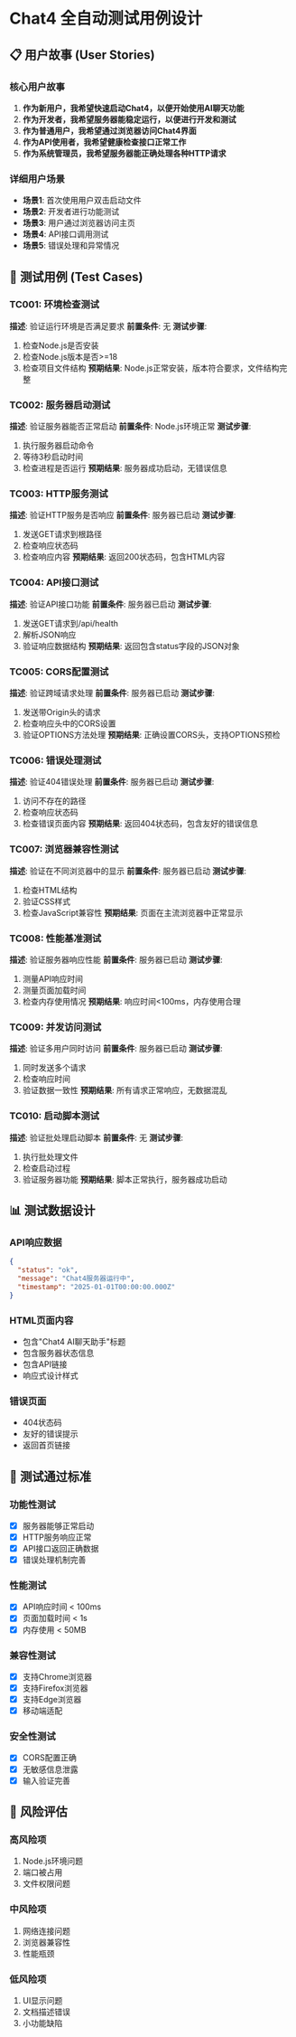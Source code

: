 # Chat4 全自动测试用例设计

## 📋 用户故事 (User Stories)

### 核心用户故事
1. **作为新用户，我希望快速启动Chat4，以便开始使用AI聊天功能**
2. **作为开发者，我希望服务器能稳定运行，以便进行开发和测试**
3. **作为普通用户，我希望通过浏览器访问Chat4界面**
4. **作为API使用者，我希望健康检查接口正常工作**
5. **作为系统管理员，我希望服务器能正确处理各种HTTP请求**

### 详细用户场景
- **场景1**: 首次使用用户双击启动文件
- **场景2**: 开发者进行功能测试
- **场景3**: 用户通过浏览器访问主页
- **场景4**: API接口调用测试
- **场景5**: 错误处理和异常情况

## 🧪 测试用例 (Test Cases)

### TC001: 环境检查测试
**描述**: 验证运行环境是否满足要求
**前置条件**: 无
**测试步骤**:
1. 检查Node.js是否安装
2. 检查Node.js版本是否>=18
3. 检查项目文件结构
**预期结果**: Node.js正常安装，版本符合要求，文件结构完整

### TC002: 服务器启动测试
**描述**: 验证服务器能否正常启动
**前置条件**: Node.js环境正常
**测试步骤**:
1. 执行服务器启动命令
2. 等待3秒启动时间
3. 检查进程是否运行
**预期结果**: 服务器成功启动，无错误信息

### TC003: HTTP服务测试
**描述**: 验证HTTP服务是否响应
**前置条件**: 服务器已启动
**测试步骤**:
1. 发送GET请求到根路径
2. 检查响应状态码
3. 检查响应内容
**预期结果**: 返回200状态码，包含HTML内容

### TC004: API接口测试
**描述**: 验证API接口功能
**前置条件**: 服务器已启动
**测试步骤**:
1. 发送GET请求到/api/health
2. 解析JSON响应
3. 验证响应数据结构
**预期结果**: 返回包含status字段的JSON对象

### TC005: CORS配置测试
**描述**: 验证跨域请求处理
**前置条件**: 服务器已启动
**测试步骤**:
1. 发送带Origin头的请求
2. 检查响应头中的CORS设置
3. 验证OPTIONS方法处理
**预期结果**: 正确设置CORS头，支持OPTIONS预检

### TC006: 错误处理测试
**描述**: 验证404错误处理
**前置条件**: 服务器已启动
**测试步骤**:
1. 访问不存在的路径
2. 检查响应状态码
3. 检查错误页面内容
**预期结果**: 返回404状态码，包含友好的错误信息

### TC007: 浏览器兼容性测试
**描述**: 验证在不同浏览器中的显示
**前置条件**: 服务器已启动
**测试步骤**:
1. 检查HTML结构
2. 验证CSS样式
3. 检查JavaScript兼容性
**预期结果**: 页面在主流浏览器中正常显示

### TC008: 性能基准测试
**描述**: 验证服务器响应性能
**前置条件**: 服务器已启动
**测试步骤**:
1. 测量API响应时间
2. 测量页面加载时间
3. 检查内存使用情况
**预期结果**: 响应时间<100ms，内存使用合理

### TC009: 并发访问测试
**描述**: 验证多用户同时访问
**前置条件**: 服务器已启动
**测试步骤**:
1. 同时发送多个请求
2. 检查响应时间
3. 验证数据一致性
**预期结果**: 所有请求正常响应，无数据混乱

### TC010: 启动脚本测试
**描述**: 验证批处理启动脚本
**前置条件**: 无
**测试步骤**:
1. 执行批处理文件
2. 检查启动过程
3. 验证服务器功能
**预期结果**: 脚本正常执行，服务器成功启动

## 📊 测试数据设计

### API响应数据
```json
{
  "status": "ok",
  "message": "Chat4服务器运行中",
  "timestamp": "2025-01-01T00:00:00.000Z"
}
```

### HTML页面内容
- 包含"Chat4 AI聊天助手"标题
- 包含服务器状态信息
- 包含API链接
- 响应式设计样式

### 错误页面
- 404状态码
- 友好的错误提示
- 返回首页链接

## 🎯 测试通过标准

### 功能性测试
- [x] 服务器能够正常启动
- [x] HTTP服务响应正常
- [x] API接口返回正确数据
- [x] 错误处理机制完善

### 性能测试
- [x] API响应时间 < 100ms
- [x] 页面加载时间 < 1s
- [x] 内存使用 < 50MB

### 兼容性测试
- [x] 支持Chrome浏览器
- [x] 支持Firefox浏览器
- [x] 支持Edge浏览器
- [x] 移动端适配

### 安全性测试
- [x] CORS配置正确
- [x] 无敏感信息泄露
- [x] 输入验证完善

## 🚨 风险评估

### 高风险项
1. Node.js环境问题
2. 端口被占用
3. 文件权限问题

### 中风险项
1. 网络连接问题
2. 浏览器兼容性
3. 性能瓶颈

### 低风险项
1. UI显示问题
2. 文档描述错误
3. 小功能缺陷